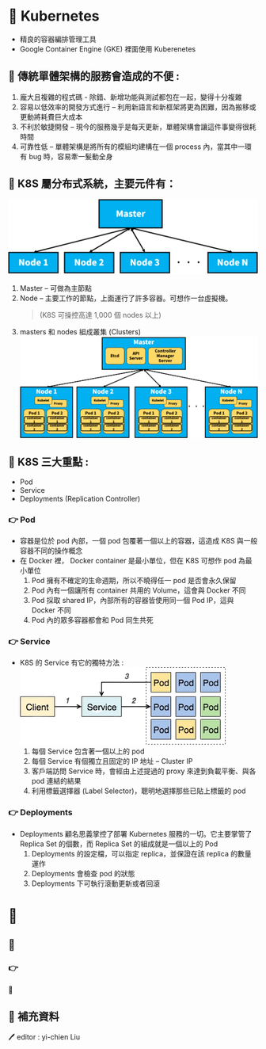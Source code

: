 # 📝 Kubernetes
* 精良的容器編排管理工具
* Google Container Engine (GKE) 裡面使用 Kuberenetes

## 🔖 傳統單體架構的服務會造成的不便 :
1. 龐大且複雜的程式碼 - 除錯、新增功能與測試都包在一起，變得十分複雜
2. 容易以低效率的開發方式進行 – 利用新語言和新框架將更為困難，因為搬移或更動將耗費巨大成本
3. 不利於敏捷開發 – 現今的服務幾乎是每天更新，單體架構會讓這件事變得很耗時間
4. 可靠性低 – 單體架構是將所有的模組均建構在一個 process 內，當其中一環有 bug 時，容易牽一髮動全身

## 🔖 K8S 屬分布式系統，主要元件有：
![master-nodes 架構](pic/master-nodes.png)
1. Master – 可做為主節點
2. Node – 主要工作的節點，上面運行了許多容器。可想作一台虛擬機。
    > (K8S 可操控高達 1,000 個 nodes 以上)
3. masters 和 nodes 組成叢集 (Clusters)
![Kubernetes 架構示意圖](pic/k8s_arch.png)

## 🔖 K8S 三大重點 :
* Pod
* Service
* Deployments (Replication Controller)
### 👉 Pod
* 容器是位於 pod 內部，一個 pod 包覆著一個以上的容器，這造成 K8S 與一般容器不同的操作概念
* 在 Docker 裡， Docker container 是最小單位，但在 K8S 可想作 pod 為最小單位
    1. Pod 擁有不確定的生命週期，所以不曉得任一 pod 是否會永久保留
    2. Pod 內有一個讓所有 container 共用的 Volume，這會與 Docker 不同
    3. Pod 採取 shared IP，內部所有的容器皆使用同一個 Pod IP，這與 Docker 不同
    4. Pod 內的眾多容器都會和 Pod 同生共死
### 👉 Service
* K8S 的 Service 有它的獨特方法 :
![](pic/k8s-service-pod-access.png)
    1. 每個 Service 包含著一個以上的 pod
    2. 每個 Service 有個獨立且固定的 IP 地址 – Cluster IP
    3. 客戶端訪問 Service 時，會經由上述提過的 proxy 來達到負載平衡、與各 pod 連結的結果
    4. 利用標籤選擇器 (Label Selector)，聰明地選擇那些已貼上標籤的 pod
### 👉 Deployments
* Deployments 顧名思義掌控了部署 Kubernetes 服務的一切。它主要掌管了 Replica Set 的個數，而 Replica Set 的組成就是一個以上的 Pod
    1. Deployments 的設定檔，可以指定 replica，並保證在該 replica 的數量運作
    2. Deployments 會檢查 pod 的狀態
    3. Deployments 下可執行滾動更新或者回滾



# 📖 
## 🔖 
### 👉 
#### 📍 
## 📖 補充資料

🖊️ editor : yi-chien Liu

